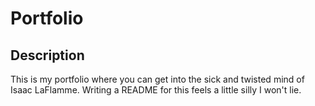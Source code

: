 # Portfolio

## Description
This is my portfolio where you can get into the sick and twisted mind of Isaac LaFlamme.
Writing a README for this feels a little silly I won't lie.
